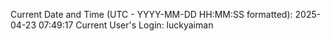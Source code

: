 Current Date and Time (UTC - YYYY-MM-DD HH:MM:SS formatted): 2025-04-23 07:49:17
Current User's Login: luckyaiman
